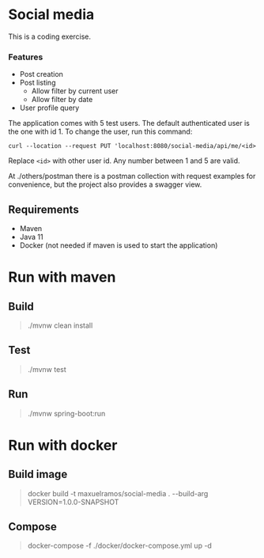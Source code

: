 # Social media

This is a coding exercise.

### Features

- Post creation
- Post listing
  - Allow filter by current user
  - Allow filter by date
- User profile query

The application comes with 5 test users. The default authenticated user is the one with id 1.
To change the user, run this command:

`curl --location --request PUT 'localhost:8080/social-media/api/me/<id>`

Replace `<id>` with other user id. Any number between 1 and 5 are valid.

At ./others/postman there is a postman collection with request examples for convenience, but the project also provides a swagger view.

## Requirements

- Maven
- Java 11
- Docker (not needed if maven is used to start the application)

# Run with maven
## Build

> ./mvnw clean install

## Test

> ./mvnw test

## Run

> ./mvnw spring-boot:run

# Run with docker

## Build image

> docker build -t maxuelramos/social-media . --build-arg VERSION=1.0.0-SNAPSHOT

## Compose

> docker-compose -f ./docker/docker-compose.yml up -d

